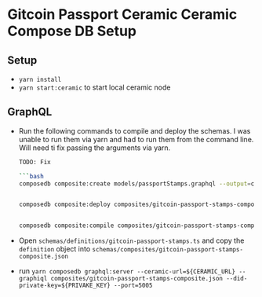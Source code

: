 # Gitcoin Passport Ceramic Ceramic Compose DB Setup

## Setup

- `yarn install`
- `yarn start:ceramic` to start local ceramic node

## GraphQL

- Run the following commands to compile and deploy the schemas. I was unable to run them via yarn and had to run them from the command line. Will need ti fix passing the arguments via yarn.

  ````bash
  TODO: Fix

  ```bash
  composedb composite:create models/passportStamps.graphql --output=composites/gitcoin-passport-stamps-composite.json --did-private-key=${PRIVAKE_KEY}


  composedb composite:deploy composites/gitcoin-passport-stamps-composite.json --ceramic-url=${CERAMIC_URL} --did-private-key=${PRIVAKE_KEY}


  composedb composite:compile composites/gitcoin-passport-stamps-composite.json definitions/gitcoin-passport-stamps.ts --ceramic-url=${CERAMIC_URL}
  ````

- Open `schemas/definitions/gitcoin-passport-stamps.ts` and copy the `definition` object into `schemas/composites/gitcoin-passport-stamps-composite.json`
- run `yarn composedb graphql:server --ceramic-url=${CERAMIC_URL} --graphiql composites/gitcoin-passport-stamps-composite.json --did-private-key=${PRIVAKE_KEY} --port=5005`

